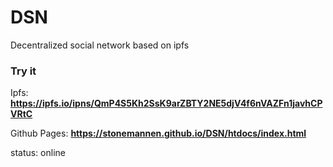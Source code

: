 # DSN
Decentralized social network based on ipfs


### Try it
Ipfs: **https://ipfs.io/ipns/QmP4S5Kh2SsK9arZBTY2NE5djV4f6nVAZFn1javhCPVRtC**

Github Pages: **https://stonemannen.github.io/DSN/htdocs/index.html**

status: online
